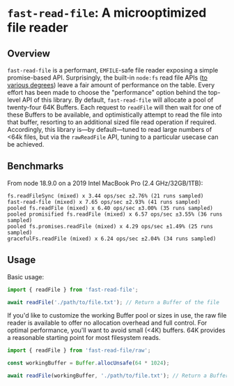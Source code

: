 # `fast-read-file`: A microoptimized file reader

## Overview

`fast-read-file` is a performant, `EMFILE`-safe file reader exposing a simple promise-based API. Surprisingly, the built-in `node:fs` read file APIs ([to various degrees](https://github.com/nodejs/node/issues/37583)) leave a fair amount of performance on the table. Every effort has been made to choose the "performance" option behind the top-level API of this library. By default, `fast-read-file` will allocate a pool of twenty-four 64K Buffers. Each request to `readFile` will then wait for one of these Buffers to be available, and optimistically attempt to read the file into that buffer, resorting to an additional sized file read operation if required. Accordingly, this library is—by default—tuned to read large numbers of <64k files, but via the `rawReadFile` API, tuning to a particular usecase can be achieved.

## Benchmarks

From node 18.9.0 on a 2019 Intel MacBook Pro (2.4 GHz/32GB/1TB):

```
fs.readFileSync (mixed) x 3.44 ops/sec ±2.76% (21 runs sampled)
fast-read-file (mixed) x 7.65 ops/sec ±2.93% (41 runs sampled)
pooled fs.readFile (mixed) x 6.40 ops/sec ±3.00% (35 runs sampled)
pooled promisified fs.readFile (mixed) x 6.57 ops/sec ±3.55% (36 runs sampled)
pooled fs.promises.readFile (mixed) x 4.29 ops/sec ±1.49% (25 runs sampled)
gracefulFs.readFile (mixed) x 6.24 ops/sec ±2.04% (34 runs sampled)
```

## Usage

Basic usage:

```ts
import { readFile } from 'fast-read-file';

await readFile('./path/to/file.txt'); // Return a Buffer of the file
```

If you'd like to customize the working Buffer pool or sizes in use, the raw file reader is available to offer no allocation overhead and full control. For optimal performance, you'll want to avoid small (<4K) buffers. 64K provides a reasonable starting point for most filesystem reads.

```ts
import { readFile } from 'fast-read-file/raw';

const workingBuffer = Buffer.allocUnsafe(64 * 1024);

await readFile(workingBuffer, './path/to/file.txt'); // Return a Buffer of the file
```
